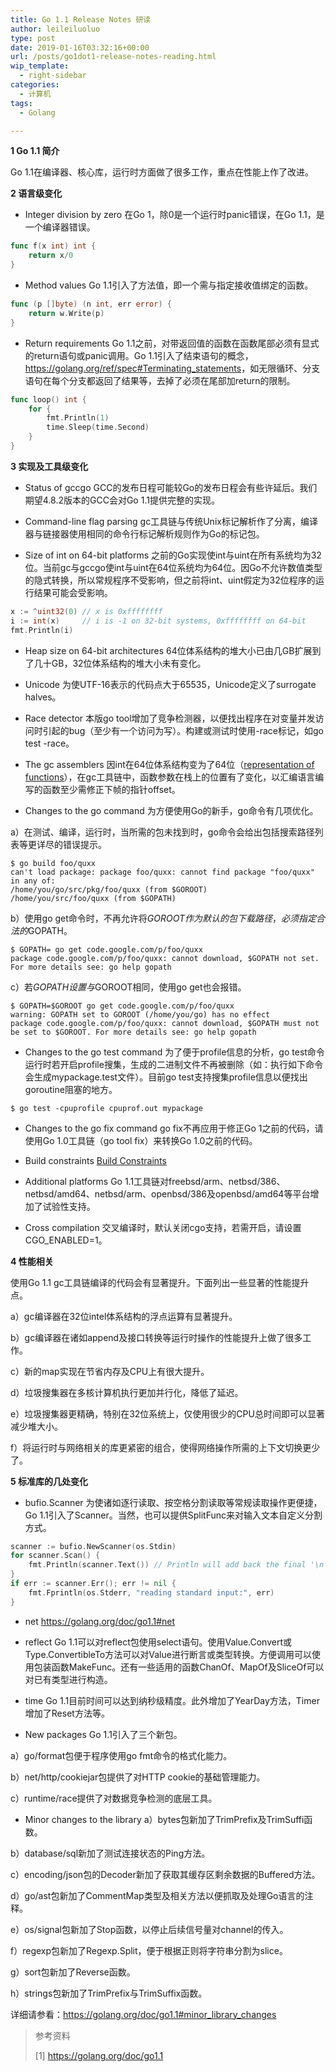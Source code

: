 ```yaml
---
title: Go 1.1 Release Notes 研读
author: leileiluoluo
type: post
date: 2019-01-16T03:32:16+00:00
url: /posts/go1dot1-release-notes-reading.html
wip_template:
  - right-sidebar
categories:
  - 计算机
tags:
  - Golang

---
```

**1 Go 1.1 简介**
  
Go 1.1在编译器、核心库，运行时方面做了很多工作，重点在性能上作了改进。

**2 语言级变化**

  * Integer division by zero
在Go 1，除0是一个运行时panic错误，在Go 1.1，是一个编译器错误。

```go
func f(x int) int {
    return x/0
}
```

  * Method values
Go 1.1引入了方法值，即一个需与指定接收值绑定的函数。

```go
func (p []byte) (n int, err error) {
    return w.Write(p)
}
```

  * Return requirements
Go 1.1之前，对带返回值的函数在函数尾部必须有显式的return语句或panic调用。Go 1.1引入了结束语句的概念，<a href="https://golang.org/ref/spec#Terminating_statements" target="blank">https://golang.org/ref/spec#Terminating_statements</a>，如无限循环、分支语句在每个分支都返回了结果等，去掉了必须在尾部加return的限制。

```go
func loop() int {
    for {
        fmt.Println(1)
        time.Sleep(time.Second)
    }
}
```

**3 实现及工具级变化**

  * Status of gccgo
GCC的发布日程可能较Go的发布日程会有些许延后。我们期望4.8.2版本的GCC会对Go 1.1提供完整的实现。

  * Command-line flag parsing
gc工具链与传统Unix标记解析作了分离，编译器与链接器使用相同的命令行标记解析规则作为Go的标记包。

  * Size of int on 64-bit platforms
之前的Go实现使int与uint在所有系统均为32位。当前gc与gccgo使int与uint在64位系统均为64位。因Go不允许数值类型的隐式转换，所以常规程序不受影响，但之前将int、uint假定为32位程序的运行结果可能会受影响。

```go
x := ^uint32(0) // x is 0xffffffff
i := int(x)     // i is -1 on 32-bit systems, 0xffffffff on 64-bit
fmt.Println(i)
```

  * Heap size on 64-bit architectures
64位体系结构的堆大小已由几GB扩展到了几十GB，32位体系结构的堆大小未有变化。

  * Unicode
为使UTF-16表示的代码点大于65535，Unicode定义了surrogate halves。

  * Race detector
本版go tool增加了竞争检测器，以便找出程序在对变量并发访问时引起的bug（至少有一个访问为写）。构建或测试时使用-race标记，如go test -race。

  * The gc assemblers
因int在64位体系结构变为了64位（<a href="https://docs.google.com/document/d/1bMwCey-gmqZVTpRax-ESeVuZGmjwbocYs1iHplK-cjo/pub" target="blank">representation of functions</a>），在gc工具链中，函数参数在栈上的位置有了变化，以汇编语言编写的函数至少需修正下帧的指针offset。

  * Changes to the go command
为方便使用Go的新手，go命令有几项优化。
  
a）在测试、编译，运行时，当所需的包未找到时，go命令会给出包括搜索路径列表等更详尽的错误提示。
  
```
$ go build foo/quxx
can't load package: package foo/quxx: cannot find package "foo/quxx" in any of:
/home/you/go/src/pkg/foo/quxx (from $GOROOT)
/home/you/src/foo/quxx (from $GOPATH)
```
  
b）使用go get命令时，不再允许将$GOROOT作为默认的包下载路径，必须指定合法的$GOPATH。
  
```
$ GOPATH= go get code.google.com/p/foo/quxx
package code.google.com/p/foo/quxx: cannot download, $GOPATH not set. For more details see: go help gopath
```
  
c）若$GOPATH设置与$GOROOT相同，使用go get也会报错。
  
```
$ GOPATH=$GOROOT go get code.google.com/p/foo/quxx
warning: GOPATH set to GOROOT (/home/you/go) has no effect
package code.google.com/p/foo/quxx: cannot download, $GOPATH must not be set to $GOROOT. For more details see: go help gopath
```

  * Changes to the go test command
为了便于profile信息的分析，go test命令运行时若开启profile搜集，生成的二进制文件不再被删除（如：执行如下命令会生成mypackage.test文件）。目前go test支持搜集profile信息以便找出goroutine阻塞的地方。
  
```
$ go test -cpuprofile cpuprof.out mypackage
```

  * Changes to the go fix command
go fix不再应用于修正Go 1之前的代码，请使用Go 1.0工具链（go tool fix）来转换Go 1.0之前的代码。

  * Build constraints
<a href="https://golang.org/pkg/go/build/#hdr-Build_Constraints" target="blank">Build Constraints</a>

  * Additional platforms
Go 1.1工具链对freebsd/arm、netbsd/386、netbsd/amd64、netbsd/arm、openbsd/386及openbsd/amd64等平台增加了试验性支持。

  * Cross compilation
交叉编译时，默认关闭cgo支持，若需开启，请设置CGO_ENABLED=1。

**4 性能相关**
  
使用Go 1.1 gc工具链编译的代码会有显著提升。下面列出一些显著的性能提升点。
  
a）gc编译器在32位intel体系结构的浮点运算有显著提升。
  
b）gc编译器在诸如append及接口转换等运行时操作的性能提升上做了很多工作。
  
c）新的map实现在节省内存及CPU上有很大提升。
  
d）垃圾搜集器在多核计算机执行更加并行化，降低了延迟。
  
e）垃圾搜集器更精确，特别在32位系统上，仅使用很少的CPU总时间即可以显著减少堆大小。
  
f）将运行时与网络相关的库更紧密的组合，使得网络操作所需的上下文切换更少了。

**5 标准库的几处变化**

  * bufio.Scanner
为使诸如逐行读取、按空格分割读取等常规读取操作更便捷，Go 1.1引入了Scanner。当然，也可以提供SplitFunc来对输入文本自定义分割方式。

```go
scanner := bufio.NewScanner(os.Stdin)
for scanner.Scan() {
    fmt.Println(scanner.Text()) // Println will add back the final '\n'
}
if err := scanner.Err(); err != nil {
    fmt.Fprintln(os.Stderr, "reading standard input:", err)
}
```

  * net
<a href="https://golang.org/doc/go1.1#net" target="blank">https://golang.org/doc/go1.1#net</a>

  * reflect
Go 1.1可以对reflect包使用select语句。使用Value.Convert或Type.ConvertibleTo方法可以对Value进行断言或类型转换。方便调用可以使用包装函数MakeFunc。还有一些适用的函数ChanOf、MapOf及SliceOf可以对已有类型进行构造。

  * time
Go 1.1目前时间可以达到纳秒级精度。此外增加了YearDay方法，Timer增加了Reset方法等。

  * New packages
Go 1.1引入了三个新包。
  
a）go/format包便于程序使用go fmt命令的格式化能力。
  
b）net/http/cookiejar包提供了对HTTP cookie的基础管理能力。
  
c）runtime/race提供了对数据竞争检测的底层工具。

  * Minor changes to the library
a）bytes包新加了TrimPrefix及TrimSuffi函数。
  
b）database/sql新加了测试连接状态的Ping方法。
  
c）encoding/json包的Decoder新加了获取其缓存区剩余数据的Buffered方法。
  
d）go/ast包新加了CommentMap类型及相关方法以便抓取及处理Go语言的注释。
  
e）os/signal包新加了Stop函数，以停止后续信号量对channel的传入。
  
f）regexp包新加了Regexp.Split，便于根据正则将字符串分割为slice。
  
g）sort包新加了Reverse函数。
  
h）strings包新加了TrimPrefix与TrimSuffix函数。
  
详细请参看：<a href="https://golang.org/doc/go1.1#minor_library_changes" target="blank">https://golang.org/doc/go1.1#minor_library_changes</a>

> 参考资料
>
> [1]&nbsp;<a href="https://golang.org/doc/go1.1" target="blank">https://golang.org/doc/go1.1</a>
